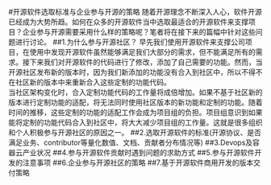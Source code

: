 #开源软件选取标准与企业参与开源的策略
随着开源理念不断深入人心，软件开源已经成为大势所趋。如何在众多的开源软件当中选取最适合的开源软件来支撑项目？企业参与开源需要采用什么样的策略呢？笔者将在接下来的篇幅中针对这些问题进行讨论。
##1.为什么参与开源社区？
早先我们使用开源软件来支撑公司项目，在使用中发现开源软件虽然能够满足我们大部分的需求，但不能满足所有的需求。接下来我们对开源软件的代码进行了修改，添加了自己需要的功能。然而，当开源社区发布新的版本时，因为我们新添加的功能没有合入到社区中，所以不得不在社区新的版本中来重新合入这些定制的功能代码。<br>
当社区架构变化时，合入定制功能代码的工作量将成倍增加。如果不基于社区新的版本进行定制功能的适配，将无法同时使用社区版本的新功能和定制的功能。随着时间的推移，这些定制的功能的适配工作会成为项目组的负担。项目组意识到如果能将定制的功能代码合入到社区中，将大大减少项目组的工作量。这就是很多组织和个人积极参与开源社区的原因之一。
##2.选取开源软件的标准(开源协议、是否满足业务、contributor等量化数值、文档、贡献者分布情况等)
##3.Devops及容器云产业状况
##4.参与开源软件贡献时遇到问题的求助方式
##5.参与开源软件开发的注意事项
##6.企业参与开源社区的策略
##7.基于开源软件商用开发的版本交付策略
